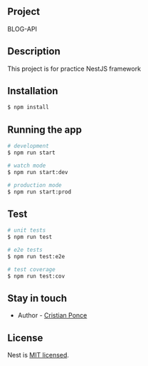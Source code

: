 ## Project

BLOG-API
## Description

This project is for practice NestJS framework

## Installation

```bash
$ npm install
```

## Running the app

```bash
# development
$ npm run start

# watch mode
$ npm run start:dev

# production mode
$ npm run start:prod
```

## Test

```bash
# unit tests
$ npm run test

# e2e tests
$ npm run test:e2e

# test coverage
$ npm run test:cov
```

## Stay in touch

- Author - [Cristian Ponce](https://wwww.cristianponce.com)

## License

Nest is [MIT licensed](LICENSE).
